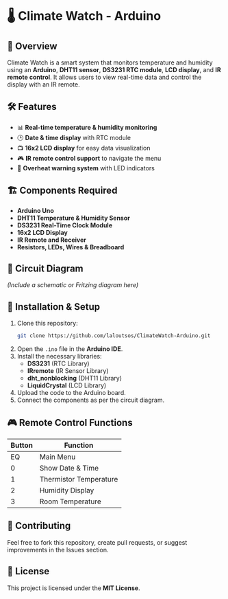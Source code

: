# 🌡️ Climate Watch - Arduino 

## 📌 Overview
Climate Watch is a smart system that monitors temperature and humidity using an **Arduino**, **DHT11 sensor**, **DS3231 RTC module**, **LCD display**, and **IR remote control**. It allows users to view real-time data and control the display with an IR remote.

## 🛠️ Features
- 📊 **Real-time temperature & humidity monitoring**
- 🕒 **Date & time display** with RTC module
- 📺 **16x2 LCD display** for easy data visualization
- 🎮 **IR remote control support** to navigate the menu
- 🚨 **Overheat warning system** with LED indicators

## 🏗️ Components Required
- **Arduino Uno**
- **DHT11 Temperature & Humidity Sensor**
- **DS3231 Real-Time Clock Module**
- **16x2 LCD Display**
- **IR Remote and Receiver**
- **Resistors, LEDs, Wires & Breadboard**

## 🔌 Circuit Diagram
*(Include a schematic or Fritzing diagram here)*

## 📜 Installation & Setup
1. Clone this repository:
   ```sh
   git clone https://github.com/laloutsos/ClimateWatch-Arduino.git
   ```
2. Open the `.ino` file in the **Arduino IDE**.
3. Install the necessary libraries:
   - **DS3231** (RTC Library)
   - **IRremote** (IR Sensor Library)
   - **dht_nonblocking** (DHT11 Library)
   - **LiquidCrystal** (LCD Library)
4. Upload the code to the Arduino board.
5. Connect the components as per the circuit diagram.

## 🎮 Remote Control Functions
| Button | Function |
|--------|----------|
| EQ     | Main Menu |
| 0      | Show Date & Time |
| 1      | Thermistor Temperature |
| 2      | Humidity Display |
| 3      | Room Temperature |


## 🤝 Contributing
Feel free to fork this repository, create pull requests, or suggest improvements in the Issues section.

## 📜 License
This project is licensed under the **MIT License**.



